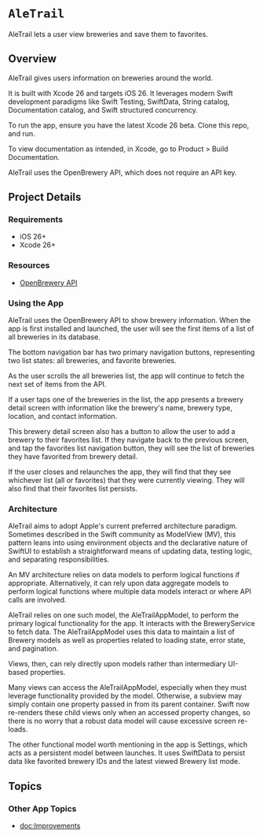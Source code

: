 # ``AleTrail``

AleTrail lets a user view breweries and save them to favorites.

## Overview

AleTrail gives users information on breweries around the world.

It is built with Xcode 26 and targets iOS 26. It leverages modern Swift development
paradigms like Swift Testing, SwiftData, String catalog, Documentation catalog, and
Swift structured concurrency.

To run the app, ensure you have the latest Xcode 26 beta. Clone this repo, and run.

To view documentation as intended, in Xcode, go to Product > Build Documentation.

AleTrail uses the OpenBrewery API, which does not require an API key.

## Project Details

### Requirements
- iOS 26+
- Xcode 26+

### Resources
- [OpenBrewery API](https://www.openbrewerydb.org/documentation#list-breweries)

### Using the App

AleTrail uses the OpenBrewery API to show brewery information.
When the app is first installed and launched, the user will see the first items
of a list of all breweries in its database.

The bottom navigation bar has two primary navigation buttons, representing two
list states: all breweries, and favorite breweries.

As the user scrolls the all breweries list, the app will continue to fetch the 
next set of items from the API.

If a user taps one of the breweries in the list, the app presents a brewery detail
screen with information like the brewery's name, brewery type, location, and
contact information.

This brewery detail screen also has a button to allow the user to add a brewery
to their favorites list. If they navigate back to the previous screen,
and tap the favorites list navigation button, they will see the list of breweries
they have favorited from brewery detail.

If the user closes and relaunches the app, they will find that they see whichever
list (all or favorites) that they were currently viewing. They will also find
that their favorites list persists.

### Architecture

AleTrail aims to adopt Apple's current preferred architecture paradigm.
Sometimes described in the Swift community as ModelView (MV), this pattern leans 
into using environment objects and the declarative nature of SwiftUI to establish
a straightforward means of updating data, testing logic, and separating responsibilities.

An MV architecture relies on data models to perform logical functions if appropriate.
Alternatively, it can rely upon data aggregate models to perform logical functions
where multiple data models interact or where API calls are involved.

AleTrail relies on one such model, the AleTrailAppModel, to perform the primary
logical functionality for the app. It interacts with the BreweryService to fetch
data. The AleTrailAppModel uses this data to maintain a list of Brewery models 
as well as properties related to loading state, error state, and pagination.

Views, then, can rely directly upon models rather than intermediary UI-based
properties.

Many views can access the AleTrailAppModel, especially when they must leverage
functionality provided by the model. Otherwise, a subview may simply contain
one property passed in from its parent container. Swift now re-renders these
child views only when an accessed property changes, so there is no worry that a
robust data model will cause excessive screen re-loads.

The other functional model worth mentioning in the app is Settings, which acts
as a persistent model between launches. It uses SwiftData to persist data like
favorited brewery IDs and the latest viewed Brewery list mode.


## Topics

### Other App Topics

- <doc:Improvements>
